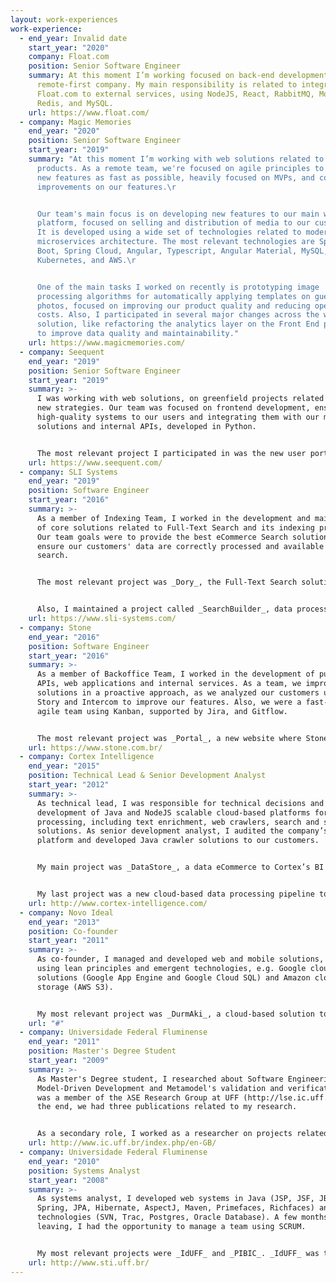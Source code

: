 ```yaml
---
layout: work-experiences
work-experience:
  - end_year: Invalid date
    start_year: "2020"
    company: Float.com
    position: Senior Software Engineer
    summary: At this moment I’m working focused on back-end development, for a
      remote-first company. My main responsibility is related to integrate
      Float.com to external services, using NodeJS, React, RabbitMQ, MongoDB,
      Redis, and MySQL.
    url: https://www.float.com/
  - company: Magic Memories
    end_year: "2020"
    position: Senior Software Engineer
    start_year: "2019"
    summary: "At this moment I’m working with web solutions related to our new
      products. As a remote team, we're focused on agile principles to deliver
      new features as fast as possible, heavily focused on MVPs, and continuous
      improvements on our features.\r


      Our team's main focus is on developing new features to our main web
      platform, focused on selling and distribution of media to our customers.
      It is developed using a wide set of technologies related to modern web and
      microservices architecture. The most relevant technologies are Spring
      Boot, Spring Cloud, Angular, Typescript, Angular Material, MySQL, Redis,
      Kubernetes, and AWS.\r


      One of the main tasks I worked on recently is prototyping image
      processing algorithms for automatically applying templates on guest
      photos, focused on improving our product quality and reducing operational
      costs. Also, I participated in several major changes across the whole
      solution, like refactoring the analytics layer on the Front End project,
      to improve data quality and maintainability."
    url: https://www.magicmemories.com/
  - company: Seequent
    end_year: "2019"
    position: Senior Software Engineer
    start_year: "2019"
    summary: >-
      I was working with web solutions, on greenfield projects related to its
      new strategies. Our team was focused on frontend development, ensuring
      high-quality systems to our users and integrating them with our modeling
      solutions and internal APIs, developed in Python.


      The most relevant project I participated in was the new user portal. It allows users to manage projects, events, and integrations related to Leapfrog. It is developed using React, Redux, Material UI, and Typescript. Other projects included shared UI components and API integrations, using a similar set of technologies. Also, they were maintained across distributed teams located in New Zealand and Canada.
    url: https://www.seequent.com/
  - company: SLI Systems
    end_year: "2019"
    position: Software Engineer
    start_year: "2016"
    summary: >-
      As a member of Indexing Team, I worked in the development and maintenance
      of core solutions related to Full-Text Search and its indexing process.
      Our team goals were to provide the best eCommerce Search solution and
      ensure our customers' data are correctly processed and available for
      search.


      The most relevant project was _Dory_, the Full-Text Search solution used by its clients. Its technology stack was Java 8, Apache Lucene, Apache Solr, and Grizzly. One of the most important achievements I participated was prototyping a highly optimized Dory version for Near Real Time Indexing relying on Apache Kafka and several microservices for transforming, monitoring and inserting data to search servers.


      Also, I maintained a project called _SearchBuilder_, data processing pipeline responsible for consuming clients' data and transforming it into valid Search Indexes. Its technology stack was Java 8, RabbitMQ and CDH, Cloudera's distribution of Apache Hadoop.
    url: https://www.sli-systems.com/
  - company: Stone
    end_year: "2016"
    position: Software Engineer
    start_year: "2016"
    summary: >-
      As a member of Backoffice Team, I worked in the development of public
      APIs, web applications and internal services. As a team, we improved our
      solutions in a proactive approach, as we analyzed our customers using Full
      Story and Intercom to improve our features. Also, we were a fast-paced
      agile team using Kanban, supported by Jira, and Gitflow.


      The most relevant project was _Portal_, a new website where Stone clients can manage and validate their transactions. This project consisted of a UI using AngularJS, several microservices written in NodeJS and C#, and data stored on SQL Server. Before leaving the company, I developed prototypes using Redis and RethinkDB to improve overall performance.
    url: https://www.stone.com.br/
  - company: Cortex Intelligence
    end_year: "2015"
    position: Technical Lead & Senior Development Analyst
    start_year: "2012"
    summary: >-
      As technical lead, I was responsible for technical decisions and
      development of Java and NodeJS scalable cloud-based platforms for data
      processing, including text enrichment, web crawlers, search and storage
      solutions. As senior development analyst, I audited the company’s BI
      platform and developed Java crawler solutions to our customers.


      My main project was _DataStore_, a data eCommerce to Cortex’s BI solution to manage and process distinct data types from internal and external providers. Its main features were real-time subscription simulation, historical purchase, and real-time data distribution. It is a cloud-based platform using Amazon cloud solutions, e.g., EC2, Elastic Beanstalk, RDS and S3. Its technology stack was Java, Spring, NodeJS, AngularJS, RabbitMQ, Elasticsearch, PostgreSQL and RethinkDB.


      My last project was a new cloud-based data processing pipeline to crawl and transform data to _DataStore_. Its main goal was to unify all data sources provided by Cortex Intelligence in one solution. Data pipeline was developed using Spring XD, RabbitMQ and PostgreSQL. Crawlers were developed on Python using Scrapy and custom solutions written on Java. Integration between crawlers and the data pipeline relied on AWS SQS and AWS Kinesis. Elasticsearch and Kibana were used to monitor data quality and errors.
    url: http://www.cortex-intelligence.com/
  - company: Novo Ideal
    end_year: "2013"
    position: Co-founder
    start_year: "2011"
    summary: >-
      As co-founder, I managed and developed web and mobile solutions, both
      using lean principles and emergent technologies, e.g. Google cloud
      solutions (Google App Engine and Google Cloud SQL) and Amazon cloud
      storage (AWS S3).


      My most relevant project was _DurmAki_, a cloud-based solution to rent rooms for students and events, e.g., carnival and conferences. It was implemented using Play Framework and deployed on Google cloud infrastructure.
    url: "#"
  - company: Universidade Federal Fluminense
    end_year: "2011"
    position: Master's Degree Student
    start_year: "2009"
    summary: >-
      As Master's Degree student, I researched about Software Engineering,
      Model-Driven Development and Metamodel's validation and verification. I
      was a member of the λSE Research Group at UFF (http://lse.ic.uff.br). In
      the end, we had three publications related to my research.


      As a secondary role, I worked as a researcher on projects related to Model-Driven Development and Metamodel's validation and verification in oilfield (Schlumberger Brasil Research & Geoengineering Center) and mobile industries (APPI Tecnologia S/A).
    url: http://www.ic.uff.br/index.php/en-GB/
  - company: Universidade Federal Fluminense
    end_year: "2010"
    position: Systems Analyst
    start_year: "2008"
    summary: >-
      As systems analyst, I developed web systems in Java (JSP, JSF, JBoss Seam,
      Spring, JPA, Hibernate, AspectJ, Maven, Primefaces, Richfaces) and other
      technologies (SVN, Trac, Postgres, Oracle Database). A few months before
      leaving, I had the opportunity to manage a team using SCRUM.


      My most relevant projects were _IdUFF_ and _PIBIC_. _IdUFF_ was the academic system at UFF and I worked at the online class enrollment, with around 5000 students accessing during one week each semester. _PIBIC_ is the institutional scientific initiation scholarship program given by CNPQ and I worked managing and developing a web system to manage all scholarship available at UFF.
    url: http://www.sti.uff.br/
---
```


